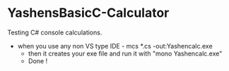 # YashensBasicC-Calculator
Testing C# console calculations.
 - when you use any non VS type IDE - mcs *.cs -out:Yashencalc.exe
     - then it creates your exe file and run it with "mono Yashencalc.exe"
     - Done !
